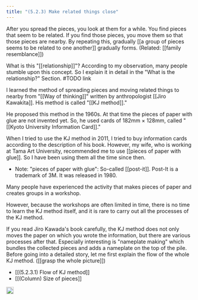 ```yaml
---
title: "(5.2.3) Make related things close"
---
```


After you spread the pieces, you look at them for a while. You find pieces that seem to be related. If you find those pieces, you move them so that those pieces are nearby. By repeating this, gradually [[a group of pieces seems to be related to one another]] gradually forms. (Related: [[family resemblance]])

What is this "[[relationship]]"? According to my observation, many people stumble upon this concept. So I explain it in detail in the "What is the relationship?" Section. #TODO link

I learned the method of spreading pieces and moving related things to nearby from "[[Way of thinking]]" written by anthropologist [[Jiro Kawakita]]. His method is called "[[KJ method]]."

He proposed this method in the 1960s. At that time the pieces of paper with glue are not invented yet. So, he used cards of 182mm × 128mm, called "[[Kyoto University Information Card]]."

When I tried to use the KJ method in 2011, I tried to buy information cards according to the description of his book. However, my wife, who is working at Tama Art University, recommended me to use [[pieces of paper with glue]]. So I have been using them all the time since then.

- Note: "pieces of paper with glue": So-called [[post-it]]. Post-It is a trademark of 3M. It was released in 1980.

Many people have experienced the activity that makes pieces of paper and creates groups in a workshop.

However, because the workshops are often limited in time, there is no time to learn the KJ method itself, and it is rare to carry out all the processes of the KJ method.

If you read Jiro Kawada's book carefully, the KJ method does not only moves the paper on which you wrote the information, but there are various processes after that. Especially interesting is "nameplate making" which bundles the collected pieces and adds a nameplate on the top of the pile. Before going into a detailed story, let me first explain the flow of the whole KJ method. ([[grasp the whole picture]])

- [[(5.2.3.1) Flow of KJ method]]
- [[(Column) Size of pieces]]

<img src='https://scrapbox.io/api/pages/nishio-en/en/icon' alt='en.icon' height="19.5"/>